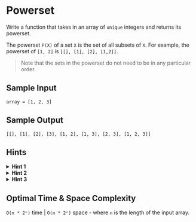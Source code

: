 # Powerset

Write a function that takes in an array of `unique` integers and returns its powerset.

The powerset `P(X)` of a set `X` is the set of all subsets of `X`. For example, the powerset of `[1, 2]` is `[[], [1], [2], [1,2]]`.

> Note that the sets in the powerset do not need to be in any particular order.

## Sample Input

```plaintext
array = [1, 2, 3]
```

## Sample Output

```plaintext
[[], [1], [2], [3], [1, 2], [1, 3], [2, 3], [1, 2, 3]]
```

## Hints

<details>
<summary><b>Hint 1</b></summary>

Try thinking about the base cases. What is the powerset of the empty set? What is the powerset of sets of length 1?

</details>

<details>
<summary><b>Hint 2</b></summary>

If you were to take the input set `X` and add an element to it, how would the resulting powerset change?

</details>

<details>
<summary><b>Hint 3</b></summary>

Can you solve this problem recursively? Can you solve it iteratively? What are the advantages and disadvantages of using either approach?

</details>

## Optimal Time & Space Complexity

`O(n * 2ⁿ)` time | `O(n * 2ⁿ)` space - where `n` is the length of the input array.
